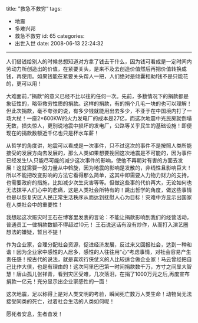 title: ”救急不救穷“
tags:
  - 地震
  - 多难兴邦
  - 救急不救穷
id: 65
categories:
  - 出世入世
date: 2008-06-13 22:24:32
---

人们借钱给别人的时候总想知道对方拿了钱去干什么，因为钱可看成是一定时间内劳动力所创造出的价值，<!--more-->在紧要关头，是来不及去创造价值然后再把价值转换成钱，再使用。如果钱能在紧要关头帮人一把，人们绝对是倾囊相助!钱不是只能花的，更可以用！

大难面前，”捐款“的意义已经不比以往的任何一次。先前，多数情况下的捐款都是象征性的，略带救穷性质的捐款。这样的捐款，有的捐个几毛一块的也可以理解！但此次捐款，毫不夸张的说，有多少钱就能用出去多少，不亚于在中国境内打了一场大杖！一座2×600KW的火力发电厂的成本是27亿，而这次地震中光民房就倒塌无数，损失惊人，更别说地震中损坏的发电厂，公路等关乎民生的基础设施！即便现在的捐款数额近千亿也只是杯水车薪！

从哲学的角度讲，地震可以看成是一次事件，只不过这次的事件不是按照人类所能接受的发展方向去发展的，那么人类如果想要挽回这次地震是不可能的，因为事件已经发生!人只能尽可能的减少这次事件的影响，使他不再朝对有害的方面去发展！这就需要一股力量从中斡旋，因为地震的影响是发散的，非线性且影响巨大！所以不能把改变影响的方法它看得那么简单，这其中即需要人力物力财力的支持，也需要政府的措施，比如减少次生灾害等等。但做这些事的代价再大，无论如何也无法抹平人们心中的悲痛，这是人类社会所特有的！跳出哲学的角度，做这些事情也是以恢复灾区人民正常生活秩序从而达到抚慰人心为目标！灾难中方显示出国家在人类社会中的重要性！

我想起这次赈灾时王石在博客里发表的言论：不能让捐款影响到我们的经营活动，普通员工一律捐款数额不得超过10元！ 王石说这话有没有炒作，从而打入演艺圈想法的嫌疑，暂且不提！

作为企业家，合理分配社会资源，促进经济发展，反过来又回报社会，达到一种和谐！因为企业家中感性的人居多，感性的人往往用”心“考虑事情，对社会容易产生责任感！按古代的说法，就是喜欢行侠仗义的人比较适合做企业家！马云曾经把自己比作大侠，也是有理由的！这次阿里巴巴第一时间捐款数千万，方寸之间显大智慧！唐山孤儿<span>张祥青，看到灾区受难，几次落泪，</span><span>在捐了1000万元之后,再度宣布捐款一亿元！充分显示出企业家感性的一面！</span>

这次地震，足以称得上是对人类文明的考验，瞬间死亡数万人类生命！动物尚无法接受同类的死亡，过着社会生活的人类如何呢！

愿死者安息，生者奋发！